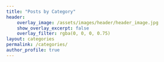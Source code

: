 ```yaml
---
title: "Posts by Category"
header:
    overlay_image: /assets/images/header/header_image.jpg
    show_overlay_excerpt: false
    overlay_filter: rgba(0, 0, 0, 0.75)
layout: categories
permalink: /categories/
author_profile: true
---
```

